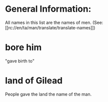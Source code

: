 # General Information:

All names in this list are the names of men. (See: [[rc://en/ta/man/translate/translate-names]])

# bore him

"gave birth to"

# land of Gilead

People gave the land the name of the man.